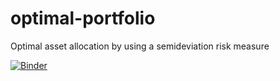 # optimal-portfolio
Optimal asset allocation by using a semideviation risk measure

[![Binder](https://mybinder.org/badge_logo.svg)](https://mybinder.org/v2/gh/awgutierrez/optimal-portfolio/HEAD)
